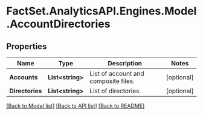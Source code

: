 # FactSet.AnalyticsAPI.Engines.Model.AccountDirectories

## Properties

Name | Type | Description | Notes
------------ | ------------- | ------------- | -------------
**Accounts** | **List&lt;string&gt;** | List of account and composite files. | [optional] 
**Directories** | **List&lt;string&gt;** | List of directories. | [optional] 

[[Back to Model list]](../README.md#documentation-for-models) [[Back to API list]](../README.md#documentation-for-api-endpoints) [[Back to README]](../README.md)

